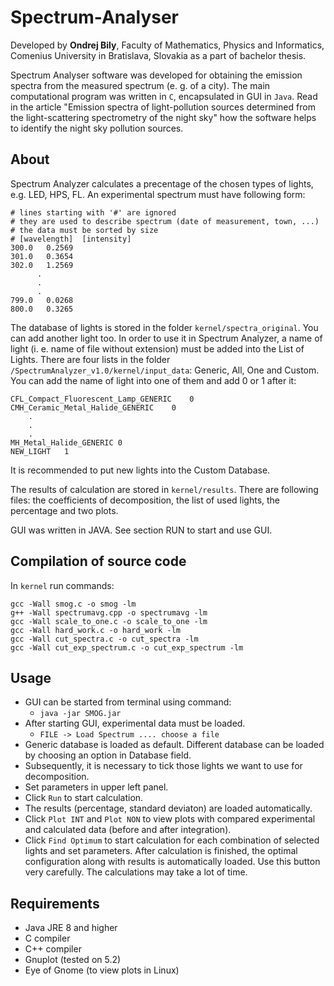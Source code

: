 # Spectrum-Analyser

Developed by **Ondrej Bily**, Faculty of Mathematics, Physics and Informatics, Comenius University in Bratislava, Slovakia as a part of bachelor thesis.

Spectrum Analyser software was developed for obtaining the emission spectra from the measured spectrum (e. g. of a city). The main computational program was written in `C`, encapsulated in GUI in `Java`. Read in the article "Emission spectra of light-pollution sources determined from the light-scattering spectrometry of the night sky" how the software helps to identify the night sky pollution sources.

## About

Spectrum Analyzer calculates a precentage of the chosen types of lights, e.g. LED, HPS, FL. 
An experimental spectrum must have following form:

```
# lines starting with '#' are ignored
# they are used to describe spectrum (date of measurement, town, ...)
# the data must be sorted by size
# [wavelength]	[intensity]
300.0	0.2569
301.0	0.3654
302.0	1.2569
	  .
	  .
	  .
799.0	0.0268
800.0	0.3265
```

The database of lights is stored in the folder `kernel/spectra_original`.
You can add another light too. In order to use it in Spectrum Analyzer, a name of light (i. e. name of file without extension) must be added into the List of Lights. There are four lists in the folder `/SpectrumAnalyzer_v1.0/kernel/input_data`: Generic, All, One and Custom. You can add the name of light into one of them and add 0 or 1 after it:

```
CFL_Compact_Fluorescent_Lamp_GENERIC	0
CMH_Ceramic_Metal_Halide_GENERIC	0
	.
	.
	.
MH_Metal_Halide_GENERIC	0
NEW_LIGHT	1
```

It is recommended to put new lights into the Custom Database.

The results of calculation are stored in `kernel/results`. There are following files: the coefficients of decomposition, the list of used lights, the percentage and two plots.

GUI was written in JAVA. See section RUN to start and use GUI.

## Compilation of source code

In `kernel` run commands:

```
gcc -Wall smog.c -o smog -lm
g++ -Wall spectrumavg.cpp -o spectrumavg -lm
gcc -Wall scale_to_one.c -o scale_to_one -lm
gcc -Wall hard_work.c -o hard_work -lm
gcc -Wall cut_spectra.c -o cut_spectra -lm
gcc -Wall cut_exp_spectrum.c -o cut_exp_spectrum -lm
```

## Usage

* GUI can be started from terminal using command:
	* `java -jar SMOG.jar`
* After starting GUI, experimental data must be loaded.
	* `FILE -> Load Spectrum .... choose a file`
* Generic database is loaded as default. Different database can be loaded by choosing an option in Database field.
* Subsequently, it is necessary to tick those lights we want to use for decomposition.
* Set parameters in upper left panel.
* Click `Run` to start calculation.
* The results (percentage, standard deviaton) are loaded automatically.
* Click `Plot INT` and `Plot NON` to view plots with compared experimental and calculated data (before and after integration).
* Click `Find Optimum` to start calculation for each combination of selected lights and set parameters. After calculation is finished, the optimal configuration along with results is automatically loaded. Use this button very carefully. The calculations may take a lot of time.

## Requirements

* Java JRE 8 and higher
* C compiler
* C++ compiler
* Gnuplot (tested on 5.2)
* Eye of Gnome (to view plots in Linux)